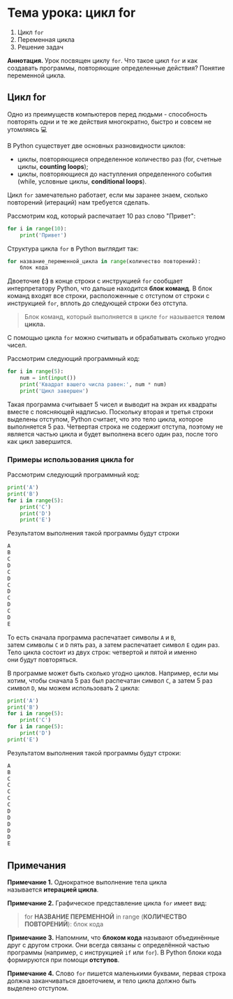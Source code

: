# Тема урока: цикл for 

1. Цикл `for`
2. Переменная цикла
3. Решение задач

**Аннотация.** Урок посвящен циклу `for`. Что такое цикл `for` и как создавать программы, повторяющие определенные действия? Понятие переменной цикла.

## Цикл for

Одно из преимуществ компьютеров перед людьми - способность повторять одни и те же действия многократно, быстро и совсем не утомляясь 💻

В Python существует две основных разновидности циклов:

- циклы, повторяющиеся определенное количество раз (for, счетные циклы, **counting loops**);
- циклы, повторяющиеся до наступления определенного события (while, условные циклы, **conditional loops**).

Цикл `for` замечательно работает, если мы заранее знаем, сколько повторений (итераций) нам требуется сделать.

Рассмотрим код, который распечатает 10 раз слово "Привет":
```python
for i in range(10): 
	print('Привет')
```

Структура цикла `for` в Python выглядит так:
```python
for название_переменной_цикла in range(количество повторений): 
	блок кода
```

Двоеточие **(:)** в конце строки с инструкцией `for` сообщает интерпретатору Python, что дальше находится **блок команд**. В блок команд входят все строки, расположенные с отступом от строки с инструкцией `for`, вплоть до следующей строки без отступа.

> Блок команд, который выполняется в цикле `for` называется **телом цикла.**

С помощью цикла `for` можно считывать и обрабатывать сколько угодно чисел.

Рассмотрим следующий программный код:
```python
for i in range(5): 
	num = int(input()) 
	print('Квадрат вашего числа равен:', num * num) 
	print('Цикл завершен')
```

Такая программа считывает 5 чисел и выводит на экран их квадраты вместе с поясняющей надписью. Поскольку вторая и третья строки выделены отступом, Python считает, что это тело цикла, которое выполняется 5 раз. Четвертая строка не содержит отступа, поэтому не является частью цикла и будет выполнена всего один раз, после того как цикл завершится.

### Примеры использования цикла for
Рассмотрим следующий программный код:
```python
print('A') 
print('B') 
for i in range(5): 
	print('C') 
	print('D') 
	print('E')
```

Результатом выполнения такой программы будут строки
```python
A 
B 
C 
D 
C 
D 
C 
D 
C 
D 
C 
D 
E
```

То есть сначала программа распечатает символы `А` и `В`, затем символы `C` и `D` пять раз, а затем распечатает символ `Е` один раз. Тело цикла состоит из двух строк: четвертой и пятой и именно они будут повторяться.

В программе может быть сколько угодно циклов. Например, если мы хотим, чтобы сначала 5 раз был распечатан символ `С`, а затем 5 раз символ `D`, мы можем использовать 2 цикла:
```python
print('A') 
print('B') 
for i in range(5): 
	print('C') 
for i in range(5): 
	print('D') 
print('E')
```

Результатом выполнения такой программы будут строки:
```python
A 
B 
C 
C 
C 
C 
C 
D 
D 
D 
D 
D 
E
```

## Примечания

**Примечание 1.** Однократное выполнение тела цикла называется **итерацией цикла**.

**Примечание 2.** Графическое представление цикла `for` имеет вид:

> for **НАЗВАНИЕ ПЕРЕМЕННОЙ** in range (**КОЛИЧЕСТВО ПОВТОРЕНИЙ**):
> 	блок кода


**Примечание 3.** Напомним, что **блоком кода** называют объединённые друг с другом строки. Они всегда связаны с определённой частью программы (например, с инструкцией `if` или `for`). В Python блоки кода формируются при помощи **отступов**.

**Примечание 4.** Слово `for` пишется маленькими буквами, первая строка должна заканчиваться двоеточием, и тело цикла должно быть выделено отступом.